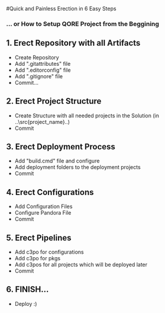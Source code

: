 #Quick and Painless Erection in 6 Easy Steps 

### ... or How to Setup QORE Project from the Beggining


## 1. Erect Repository with all Artifacts
- Create Repository
- Add ".gitattributes" file
- Add ".editorconfig" file
- Add ".gitignore" file
- Commit...

## 2. Erect Project Structure
- Create Structure with all needed projects in the Solution (in ..\src\{project_name}\..)
- Commit

## 3. Erect Deployment Process
- Add "build.cmd" file and configure
- Add deployment folders to the deployment projects
- Commit

## 4. Erect Configurations
- Add Configuration Files
- Configure Pandora File
- Commit

## 5. Erect Pipelines
- Add c3po for configurations
- Add c3po for pkgs
- Add c3pos for all projects which will be deployed later
- Commit

## 6. FINISH...
- Deploy :)

